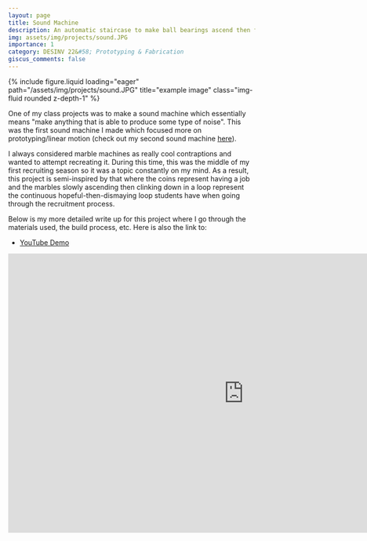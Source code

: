 ```yaml
---
layout: page
title: Sound Machine
description: An automatic staircase to make ball bearings ascend then fall onto quarters to create a musical rhythm — process is repeated in an infinite cycle
img: assets/img/projects/sound.JPG
importance: 1
category: DESINV 22&#58; Prototyping & Fabrication
giscus_comments: false
---
```


<div class="row">
    <div class="col-sm mt-3 mt-md-0">
        {% include figure.liquid loading="eager" path="/assets/img/projects/sound.JPG" title="example image" class="img-fluid rounded z-depth-1" %}
    </div>
</div>

One of my class projects was to make a sound machine which essentially means "make anything that is able to produce some type of noise". This was the first sound machine I made which focused more on prototyping/linear motion (check out my second sound machine [here](https://christyquang.github.io/projects/desinv23_proj2/)).

I always considered marble machines as really cool contraptions and wanted to attempt recreating it. During this time, this was the middle of my first recruiting season so it was a topic constantly on my mind. As a result, this project is semi-inspired by that where the coins represent having a job and the marbles slowly ascending then clinking down in a loop represent the continuous hopeful-then-dismaying loop students have when going through the recruitment process.

Below is my more detailed write up for this project where I go through the materials used, the build process, etc. Here is also the link to:

- [YouTube Demo](https://www.google.com/url?q=https://www.youtube.com/channel/UC2yV-KrUSXTSKdI8N-k9P4Q&sa=D&source=editors&ust=1723709389197862&usg=AOvVaw3xc53b8MZwt-Zbt9R4u1ep)

<div class="row">
    <iframe src="https://docs.google.com/presentation/d/e/2PACX-1vSf4DTs24RESr1bd-NkUXSRiwG6HcX3jt8aLnJq_E_2iqwW_e3uq1-nL-oqXANSgCqn7AKDIpEDL_fj/embed?start=false&loop=false&delayms=3000" frameborder="0" width="960" height="569" allowfullscreen="true" mozallowfullscreen="true" webkitallowfullscreen="true"></iframe>
</div>
